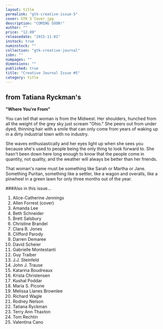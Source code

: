 ```yaml
---
layout: title
permalink: "gtk-creative-issue-5"
cover: GTK 5 Cover.jpg
description: "COMING SOON!"
author: ""
price: "12.00"
releasedate: "2015-11-01"
instock: true
numinstock: ""
collection: "gtk-creative-journal"
isbn: ""
numpages: ""
dimensions: ""
published: true
title: "Creative Journal Issue #5"
category: title
---
```


## from Tatiana Ryckman's 
**"Where You're From"**

You can tell that woman is from the Midwest. Her shoulders, hunched from all the weight of the grey sky just scream "Ohio." She peers out from under dyed, thinning hair with a smile that can only come from years of waking up in a dirty industrial town with no industry.

She waves enthusiastically and her eyes light up when she sees you because she's used to people being the only thing to look forward to. She hasn't been down here long enough to know that the people come in quantity, not quality, and the weather will always be better than her friends.

That woman's name must be something like Sarah or Martha or Jane. Something Puritan, something like a settler, like a wagon and overalls, like a pinwheel in a green lawn for only three months out of the year.

###Also in this issue...
1. Alice-Catherine Jennings
2. Allen Forrest (cover)
3. Amanda Lee
4. Beth Schneider
5. Brett Salsbury
6. Christine Brandel
7. Clara B. Jones
8. Clifford Parody
9. Darren Demaree
10. David Scheier
11. Gabrielle Montestanti
12. Guy Traiber
13. J.J. Steinfeld
14. John J. Trause
15. Katarina Boudreaux
16. Krista Christensen
17. Kushal Poddar
18. Maria S. Picone
19. Melissa Llanes Brownlee
20. Richard Wagle
21. Rodney Nelson
22. Tatiana Ryckman
23. Terry Ann Thaxton
24. Tom Rechtin
25. Valentina Cano

